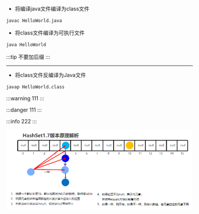 - 将编译java文件编译为class文件

```bash
javac HelloWorld.java
```

- 将class文件编译为可执行文件

```bash
java HelloWorld
```

:::tip
不要加后缀
:::

---

- 将class文件反编译为Java文件

```bash
javap HelloWorld.class
```

:::warning
111
:::

:::danger
111
:::

:::info
222
:::


![图片描述](./img/2.JKD8以前哈希表.png)